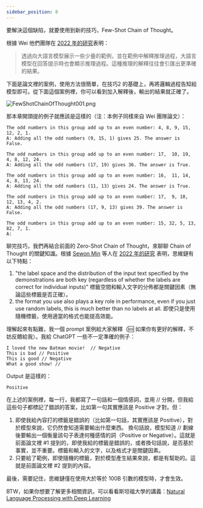 ```yaml
---
sidebar_position: 8
---
```

<head>
  <script defer="defer" src="https://embed.trydyno.com/embedder.js"></script>
  <link href="https://embed.trydyno.com/embedder.css" rel="stylesheet" />
</head>

要解決這個缺陷，就要使用到新的技巧，Few-Shot Chain of Thought。

根據 Wei 他們團隊在 [2022 年的研究](https://arxiv.org/pdf/2201.11903.pdf)表明：

> 透過向大語言模型展示一些少量的範例，並在範例中解釋推理過程，大語言模型在回答提示時也會顯示推理過程。這種推理的解釋往往會引匯出更準確的結果。

下面是論文裡的案例，使用方法很簡單，在技巧2 的基礎上，再將邏輯過程告知給模型即可。從下面這個案例裡，你可以看到加入解釋後，輸出的結果就正確了。

![FewShotChainOfThought001.png](./assets/FewShotChainOfThought001.png)

那本章開頭提的例子就應該是這樣的（注：本例子同樣來自 Wei 團隊論文）：

```other
The odd numbers in this group add up to an even number: 4, 8, 9, 15, 12, 2, 1.
A: Adding all the odd numbers (9, 15, 1) gives 25. The answer is False.

The odd numbers in this group add up to an even number: 17,  10, 19, 4, 8, 12, 24.
A: Adding all the odd numbers (17, 19) gives 36. The answer is True.

The odd numbers in this group add up to an even number: 16,  11, 14, 4, 8, 13, 24.
A: Adding all the odd numbers (11, 13) gives 24. The answer is True.

The odd numbers in this group add up to an even number: 17,  9, 10, 12, 13, 4, 2.
A: Adding all the odd numbers (17, 9, 13) gives 39. The answer is False.

The odd numbers in this group add up to an even number: 15, 32, 5, 13, 82, 7, 1. 
A:
```

聊完技巧，我們再結合前面的 Zero-Shot Chain of Thought，來聊聊 Chain of Thought 的關鍵知識。根據 [Sewon Min](https://arxiv.org/search/cs?searchtype=author&query=Min%2C+S) 等人在 [2022 年的研究](https://arxiv.org/abs/2202.12837) 表明，思維鏈有以下特點：

1. "the label space and the distribution of the input text specified by the demonstrations are both key (regardless of whether the labels are correct for individual inputs)" 標籤空間和輸入文字的分佈都是關鍵因素（無論這些標籤是否正確）。
2. the format you use also plays a key role in performance, even if you just use random labels, this is much better than no labels at all. 即使只是使用隨機標籤，使用適當的格式也能提高效能。

理解起來有點難，我一個 prompt 案例給大家解釋（🆘 如果你有更好的解釋，不妨反饋給我）。我給 ChatGPT 一些不一定準確的例子：

```other
I loved the new Batman movie!  // Negative
This is bad // Positive
This is good // Negative
What a good show! //
```

Output 是這樣的：

```other
Positive
```

在上述的案例裡，每一行，我都寫了一句話和一個情感詞，並用 // 分開，但我給這些句子都標記了錯誤的答案，比如第一句其實應該是 Positive 才對。但：

1. 即使我給內容打的標籤是錯誤的（比如第一句話，其實應該是 Positive），對於模型來說，它仍然會知道需要輸出什麼東西。 換句話說，模型知道 // 劃線後要輸出一個衡量該句子表達何種感情的詞（Positive or Negative）。這就是前面論文裡 #1 提到的，即使我給的標籤是錯誤的，或者換句話說，是否基於事實，並不重要。標籤和輸入的文字，以及格式才是關鍵因素。
2. 只要給了範例，即使隨機的標籤，對於模型產生結果來說，都是有幫助的。這就是前面論文裡 #2 提到的內容。

最後，需要記住，思維鏈僅在使用大於等於 100B 引數的模型時，才會生效。

BTW，如果你想要了解更多相關資訊，可以看看斯坦福大學的講義：[Natural Language Processing with Deep Learning](http://web.stanford.edu/class/cs224n/slides/cs224n-2023-lecture11-prompting-rlhf.pdf)

